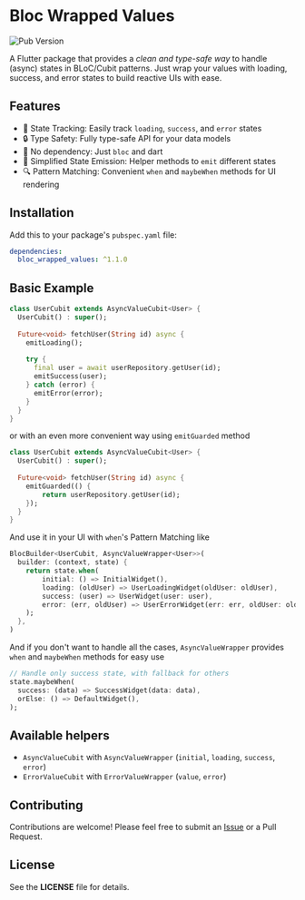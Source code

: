 # Bloc Wrapped Values

![Pub Version](https://img.shields.io/pub/v/bloc_wrapped_values)

A Flutter package that provides a *clean and type-safe way* to handle (async) states in BLoC/Cubit patterns. 
Just wrap your values with loading, success, and error states to build reactive UIs with ease.

## Features

* 🔄 State Tracking: Easily track `loading`, `success`, and `error` states
* 🔒 Type Safety: Fully type-safe API for your data models
* 🧩 No dependency: Just `bloc` and dart
* 🎯 Simplified State Emission: Helper methods to `emit` different states
* 🔍 Pattern Matching: Convenient `when` and `maybeWhen` methods for UI rendering

## Installation

Add this to your package's `pubspec.yaml` file:

```yaml
dependencies:
  bloc_wrapped_values: ^1.1.0
```

## Basic Example

```dart
class UserCubit extends AsyncValueCubit<User> {
  UserCubit() : super();
  
  Future<void> fetchUser(String id) async {
    emitLoading();
    
    try {
      final user = await userRepository.getUser(id);
      emitSuccess(user);
    } catch (error) {
      emitError(error);
    }
  }
}
```

or with an even more convenient way using `emitGuarded` method

```dart
class UserCubit extends AsyncValueCubit<User> {
  UserCubit() : super();
  
  Future<void> fetchUser(String id) async {
    emitGuarded(() {
        return userRepository.getUser(id);
    });
  }
}
```

And use it in your UI with `when`'s Pattern Matching like

```dart
BlocBuilder<UserCubit, AsyncValueWrapper<User>>(
  builder: (context, state) {
    return state.when(
        initial: () => InitialWidget(),
        loading: (oldUser) => UserLoadingWidget(oldUser: oldUser),
        success: (user) => UserWidget(user: user),
        error: (err, oldUser) => UserErrorWidget(err: err, oldUser: oldUser),
    );
  },
)
```

And if you don't want to handle all the cases, `AsyncValueWrapper` provides `when` and `maybeWhen` methods for easy use

```dart
// Handle only success state, with fallback for others
state.maybeWhen(
  success: (data) => SuccessWidget(data: data),
  orElse: () => DefaultWidget(),
);
```

## Available helpers

- `AsyncValueCubit` with `AsyncValueWrapper` (`initial`, `loading`, `success`, `error`)
- `ErrorValueCubit` with `ErrorValueWrapper` (`value`, `error`)

## Contributing

Contributions are welcome! Please feel free to submit an [Issue](https://github.com/qk7b/bloc_wrapped_values/issues) or a Pull Request.

## License

See the **LICENSE** file for details.
